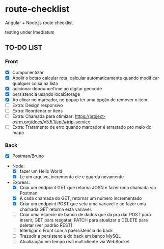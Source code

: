 # route-checklist

Angular + Node.js route checklist

testing under Imediatum

## TO-DO LIST

### Front

- [x] Componentizar
- [x] Abolir o botao calcular rota, calcular automaticamente quando modificar qualquer coisa na lista
- [x] adicionar debounceTime ao digitar geocode
- [x] persistencia usando localStorage
- [x] Ao clicar no marcador, no popup ter uma opção de remover o item
- [ ] Extra: Design responsivo
- [ ] Extra: Reordenar or itens
- [ ] Extra: Chamada para otimizar: <https://project-osrm.org/docs/v5.5.1/api/#trip-service>
- [ ] Extra: Tratamento de erro quando marcador é arrastado pro meio do mapa

### Back

- [x] Postman/Bruno
- Node:
  - [x] fazer um Hello World
  - [x] Le um arquivo, incrementa ele e guarda novamente
- Express:
  - [x] Criar um endpoint GET que retorna JOSN e fazer uma chamada via Postman
  - [x] A cada chamada do GET, retornar um numero incrementado
  - [x] Criar um endpoint POST que seta uma variavel e ao fazer uma chamada GET retorna esta variavel.
  - [ ] Criar uma especie de banco de dados que da pra dar POST para inserir, GET para resgatar, PATCH para atualizar e DELETE para deletar (ver padrão REST)
  - [ ] Interligar o Front com a paersistencia do back
  - [ ] Trazudir a persistencia do back em banco MySQL
  - [ ] Atualização em tempo real multicliente via WebSocket
